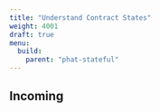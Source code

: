```yaml
---
title: "Understand Contract States"
weight: 4001
draft: true
menu:
  build:
    parent: "phat-stateful"
---
```


## Incoming
